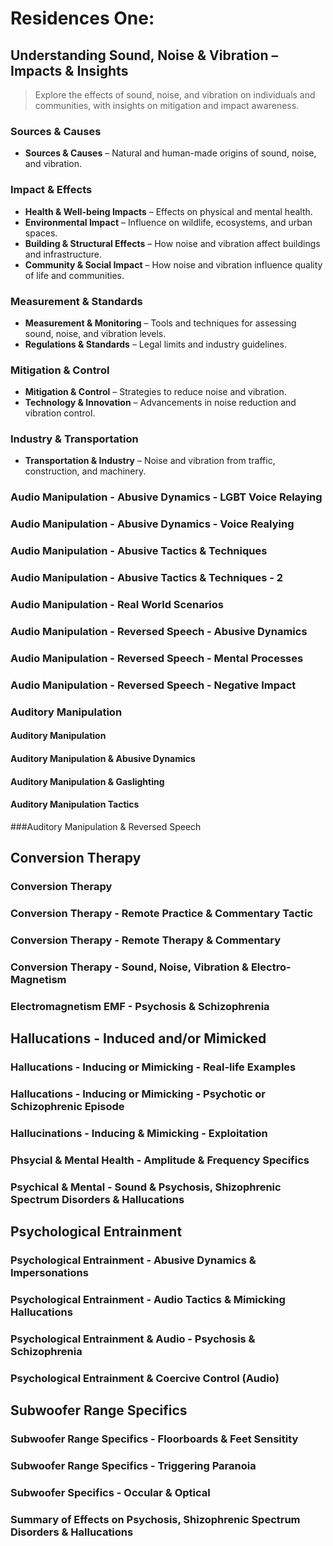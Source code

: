 # Residences One: 
## Understanding Sound, Noise & Vibration – Impacts & Insights

> Explore the effects of sound, noise, and vibration on individuals and communities, with insights on mitigation and impact awareness.

### Sources & Causes
- **Sources & Causes** – Natural and human-made origins of sound, noise, and vibration.  

### Impact & Effects
- **Health & Well-being Impacts** – Effects on physical and mental health.  
- **Environmental Impact** – Influence on wildlife, ecosystems, and urban spaces.
- **Building & Structural Effects** – How noise and vibration affect buildings and infrastructure.  
- **Community & Social Impact** – How noise and vibration influence quality of life and communities.  

### Measurement & Standards
- **Measurement & Monitoring** – Tools and techniques for assessing sound, noise, and vibration levels.  
- **Regulations & Standards** – Legal limits and industry guidelines.  

### Mitigation & Control

- **Mitigation & Control** – Strategies to reduce noise and vibration.  
- **Technology & Innovation** – Advancements in noise reduction and vibration control.  

### Industry & Transportation
- **Transportation & Industry** – Noise and vibration from traffic, construction, and machinery.  


### Audio Manipulation - Abusive Dynamics - LGBT Voice Relaying
### Audio Manipulation - Abusive Dynamics - Voice Realying
### Audio Manipulation - Abusive Tactics & Techniques 
### Audio Manipulation - Abusive Tactics & Techniques - 2
### Audio Manipulation - Real World Scenarios 
### Audio Manipulation - Reversed Speech - Abusive Dynamics
### Audio Manipulation - Reversed Speech - Mental Processes
### Audio Manipulation - Reversed Speech - Negative Impact

### Auditory Manipulation
#### Auditory Manipulation 
#### Auditory Manipulation & Abusive Dynamics 
#### Auditory Manipulation & Gaslighting
#### Auditory Manipulation Tactics

###Auditory Manipulation & Reversed Speech


## Conversion Therapy
### Conversion Therapy
### Conversion Therapy - Remote Practice & Commentary Tactic
### Conversion Therapy - Remote Therapy & Commentary 
### Conversion Therapy - Sound, Noise, Vibration & Electro-Magnetism


### Electromagnetism EMF - Psychosis & Schizophrenia

## Hallucations - Induced and/or Mimicked
### Hallucations -  Inducing or Mimicking - Real-life Examples 
### Hallucations - Inducing or Mimicking - Psychotic or Schizophrenic Episode
### Hallucinations - Inducing & Mimicking - Exploitation
### Phsycial & Mental Health - Amplitude & Frequency Specifics
### Psychical & Mental - Sound & Psychosis, Shizophrenic Spectrum Disorders & Hallucations 

## Psychological Entrainment 
### Psychological Entrainment - Abusive Dynamics & Impersonations 
### Psychological Entrainment - Audio Tactics & Mimicking Hallucations 
### Psychological Entrainment & Audio - Psychosis & Schizophrenia 
### Psychological Entrainment & Coercive Control  (Audio)


## Subwoofer Range Specifics 
### Subwoofer Range Specifics - Floorboards & Feet Sensitity
### Subwoofer Range Specifics - Triggering Paranoia
### Subwoofer Specifics - Occular & Optical 
### Summary of Effects on Psychosis, Shizophrenic Spectrum Disorders & Hallucations 